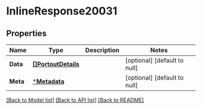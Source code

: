# InlineResponse20031

## Properties
Name | Type | Description | Notes
------------ | ------------- | ------------- | -------------
**Data** | [**[]PortoutDetails**](PortoutDetails.md) |  | [optional] [default to null]
**Meta** | [***Metadata**](Metadata.md) |  | [optional] [default to null]

[[Back to Model list]](../README.md#documentation-for-models) [[Back to API list]](../README.md#documentation-for-api-endpoints) [[Back to README]](../README.md)

